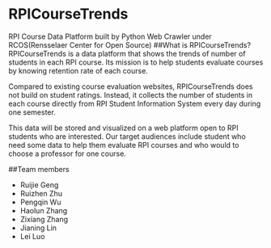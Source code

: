 # RPICourseTrends
RPI Course Data Platform built by Python Web Crawler under RCOS(Rensselaer Center for Open Source)
##What is RPICourseTrends?
RPICourseTrends is a data platform that shows the trends of 
number of students in each RPI course. Its mission is to 
help students evaluate courses by knowing retention rate of
 each course. 
 
 Compared to existing course evaluation websites, 
 RPICourseTrends does not build on student ratings. 
 Instead, it collects the number of students in each course 
 directly from RPI Student Information System every day during 
 one semester. 
 
 This data will be stored and visualized on a web 
 platform open to RPI students who are interested. Our target 
 audiences include student who need some data to help 
 them evaluate RPI courses and who would to choose a professor 
 for one course.


##Team members
+ Ruijie Geng 
+ Ruizhen Zhu
+ Pengqin Wu 
+ Haolun Zhang 
+ Zixiang Zhang
+ Jianing Lin 
+ Lei Luo 

